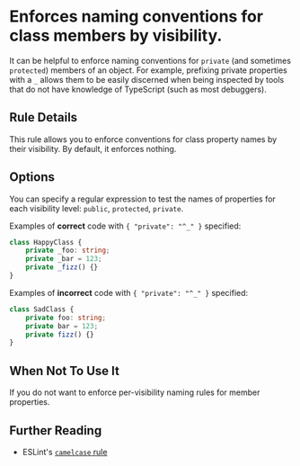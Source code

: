 # Enforces naming conventions for class members by visibility.

It can be helpful to enforce naming conventions for `private` (and sometimes `protected`) members of an object. For example, prefixing private properties with a `_` allows them to be easily discerned when being inspected by tools that do not have knowledge of TypeScript (such as most debuggers).

## Rule Details

This rule allows you to enforce conventions for class property names by their visibility.  By default, it enforces nothing.

## Options

You can specify a regular expression to test the names of properties for each visibility level: `public`, `protected`, `private`.

Examples of **correct** code with `{ "private": "^_" }` specified:

```ts
class HappyClass {
    private _foo: string;
    private _bar = 123;
    private _fizz() {}
}
```

Examples of **incorrect** code with `{ "private": "^_" }` specified:

```ts
class SadClass {
    private foo: string;
    private bar = 123;
    private fizz() {}
}
```

## When Not To Use It

If you do not want to enforce per-visibility naming rules for member properties.

## Further Reading

* ESLint's [`camelcase` rule](https://eslint.org/docs/rules/camelcase)
